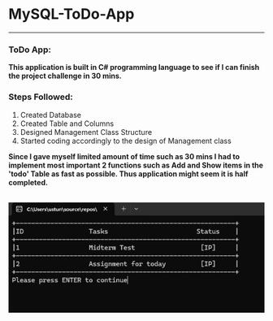 # MySQL-ToDo-App
<hr>
<h3>ToDo App: </h3><p><b>This application is built in C# programming language to see if I can finish the project challenge in 30 mins.</b></p>
<h3>Steps Followed:</h3> 
<ol>
  <li>Created Database</li>
  <li>Created Table and Columns</li>
  <li>Designed Management Class Structure</li>
  <li>Started coding accordingly to the design of Management class</li>
</ol>
<p><b>Since I gave myself limited amount of time such as 30 mins I had to implement most important 2 functions such as Add and Show items in the 'todo' Table as fast as possible.
Thus application might seem it is half completed.</b></p>
<br>

<img style="vertical-align: middle;" src="MySQLToDoApp.png" alt="In App Screenshot">
